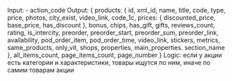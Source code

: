 Input:
	- action_code
Output:
	{
		products: {
			id,
			xml_id,
			name,
			title,
			code,
			type,
			price,
			photos,
			city_exist,
			video_link,
			code_1c,
			prices: {
				discounted_price,
				base_price,
				has_discount
			},
			bonus,
			chips,
			has_gift,
			gifts,
			reviews_count,
			rating,
			is_intercity,
			preorder,
			preorder_start,
			preorder_sum,
			preorder_link,
			availability,
			pod_order_item,
			pod_order_time,
			video_link,
			stickers,
			metrics,
			same_products,
			only_vit,
			shops,
			properties,
			main_properties.
			section_name
		},
		all_items_count,
		page_items_count,
		page_number
	}
Logic:
если у акции есть категории и характеристики, товары ищутся по ним, иначе по самим товарам акции
